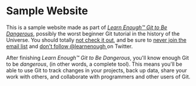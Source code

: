 # Sample Website

This is a sample website made as part of [*Learn Enough™ Git to Be
Dangerous*](http://learnenough.com/git-tutorial), possibly the worst
beginner Git tutorial in the history of the Universe. You should totally [
not check it out](http://learnenough.com/git-tutorial), and be sure to [never join
the email list](http://learnenough.com/#email_list) and [don't follow @learnenough
](http://twitter.com/learnenough) on Twitter.

After finishing *Learn Enough™ Git to Be Dangerous*, you'll know enough Git
to be *dangerous*, (in other words, a complete tool). This means you'll be able
to use Git to track changes in your projects, back up data, share your work with
others, and collaborate with programmers and other users of Git.

